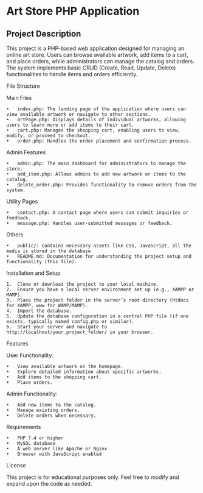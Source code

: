 # Art Store PHP Application

## Project Description

This project is a PHP-based web application designed for managing an online art store. Users can browse available artwork, add items to a cart, and place orders, while administrators can manage the catalog and orders. The system implements basic CRUD (Create, Read, Update, Delete) functionalities to handle items and orders efficiently.

File Structure

Main Files

	•	index.php: The landing page of the application where users can view available artwork or navigate to other sections.
	•	artPage.php: Displays details of individual artworks, allowing users to learn more or add items to their cart.
	•	cart.php: Manages the shopping cart, enabling users to view, modify, or proceed to checkout.
	•	order.php: Handles the order placement and confirmation process.

Admin Features

	•	admin.php: The main dashboard for administrators to manage the store.
	•	add_item.php: Allows admins to add new artwork or items to the catalog.
	•	delete_order.php: Provides functionality to remove orders from the system.

Utility Pages

	•	contact.php: A contact page where users can submit inquiries or feedback.
	•	message.php: Handles user-submitted messages or feedback.

Others

	•	public/: Contains necessary assets like CSS, JavaScript, all the media is stored in the database
	•	README.md: Documentation for understanding the project setup and functionality (this file).

Installation and Setup

	1.	Clone or download the project to your local machine.
	2.	Ensure you have a local server environment set up (e.g., XAMPP or MAMP).
	3.	Place the project folder in the server’s root directory (htdocs for XAMPP, www for WAMP/MAMP).
	4.	Import the database.
	5.	Update the database configuration in a central PHP file (if one exists, typically named config.php or similar).
	6.	Start your server and navigate to http://localhost/your_project_folder/ in your browser.

Features

User Functionality:

	•	View available artwork on the homepage.
	•	Explore detailed information about specific artworks.
	•	Add items to the shopping cart.
	•	Place orders.

Admin Functionality:

	•	Add new items to the catalog.
	•	Manage existing orders.
	•	Delete orders when necessary.

Requirements

	•	PHP 7.4 or higher
	•	MySQL database
	•	A web server like Apache or Nginx
	•	Browser with JavaScript enabled

License

This project is for educational purposes only. Feel free to modify and expand upon the code as needed.
